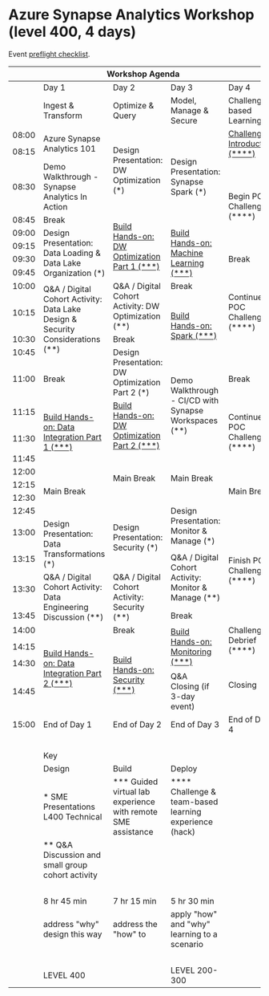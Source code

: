 # Azure Synapse Analytics Workshop (level 400, 4 days)

Event [preflight checklist](artifacts/environment-setup/README.md).

<table>
    <thead><tr>
        <th colspan=5>Workshop Agenda</th>
    </tr></thead>
    <tbody>
        <tr>
            <td>&nbsp;</td>
            <td>Day 1</td>
            <td>Day 2</td>
            <td>Day 3</td>
            <td>Day 4</td>
        </tr>
        <tr>
            <td>&nbsp;</td>
            <td>Ingest & Transform</td>
            <td>Optimize & Query</td>
            <td>Model, Manage & Secure</td>
            <td>Challenge-based Learning</td>
        </tr>
        <tr>
            <td>08:00</td>
            <td rowspan=2>Azure Synapse Analytics 101</td>
            <td rowspan=3>Design Presentation: DW Optimization (*)</td>
            <td rowspan=4>Design Presentation: Synapse Spark (*)</td>
            <td rowspan=2><a href="./day-04/challenge-introduction.md">Challenge Introduction (****)</a></td>
        </tr>
        <tr><td>08:15</td></tr>
        <tr>
            <td>08:30</td>
            <td rowspan=1>Demo Walkthrough - Synapse Analytics In Action</td>
            <td rowspan=4>Begin POC Challenge (****)</td>
        </tr>
        <tr>
            <td>08:45</td>
            <td>Break</td>
            <td rowspan=5><a href="./day-02/lab03-dw-optimization-part-1.md">Build Hands-on: DW Optimization Part 1 (***)</a></td>
        </tr>
        <tr>
            <td>09:00</td>
            <td rowspan=4>Design Presentation: Data Loading & Data Lake Organization (*)</td>
            <td rowspan=4><a href="./day-03/lab06-machine-learning.md">Build Hands-on: Machine Learning (***)</a></td>
        </tr>
        <tr>
            <td>09:15</td>
        </tr>
        <tr>
            <td>09:30</td>
            <td>Break</td>
        </tr>
        <tr>
            <td>09:45</td>
            <td rowspan=5>Continue POC Challenge (****)</td>
        </tr>
        <tr>
            <td>10:00</td>
            <td rowspan=4>Q&A / Digital Cohort Activity: Data Lake Design & Security Considerations (**)</td>
            <td rowspan=2>Q&A / Digital Cohort Activity: DW Optimization (**)</td>
            <td>Break</td>
        </tr>
        <tr>
            <td>10:15</td>
            <td rowspan=3><a href="./day-03/lab07-spark.md">Build Hands-on: Spark (***)</a></td>
        </tr>
        <tr>
            <td>10:30</td>
            <td>Break</td>
        </tr>
        <tr>
            <td>10:45</td>
            <td rowspan=2>Design Presentation: DW Optimization Part 2 (*)</td>
        </tr>
        <tr>
            <td>11:00</td>
            <td>Break</td>
            <td rowspan=3>Demo Walkthrough - CI/CD with Synapse Workspaces (**)</td>
            <td>Break</td>
        </tr>
        <tr>
            <td>11:15</td>
            <td rowspan=3><a href="./day-01/lab01-data-integration-part-1.md">Build Hands-on: Data Integration Part 1 (***)</a></td>
            <td rowspan=2><a href="./day-02/lab04-dw-optimization-part-2.md">Build Hands-on: DW Optimization Part 2 (***)</a></td>
            <td rowspan=3>Continue POC Challenge (****)</td>
        </tr>
        <tr>
            <td>11:30</td>
        </tr>
        <tr>
            <td>11:45</td>
            <td rowspan=4>Main Break</td>
            <td rowspan=4>Main Break</td>
        </tr>
        <tr>
            <td>12:00</td>
            <td rowspan=4>Main Break</td>
            <td rowspan=4>Main Break</td>
        </tr>
        <tr>
            <td>12:15</td>
        </tr>
        <tr>
            <td>12:30</td>
        </tr>
        <tr>
            <td>12:45</td>
            <td rowspan=3>Design Presentation: Security (*)</td>
            <td rowspan=2>Design Presentation: Monitor & Manage (*)</td>
        </tr>
        <tr>
            <td>13:00</td>
            <td rowspan=2>Design Presentation: Data Transformations (*)</td>
            <td rowspan=4>Finish POC Challenge (****)</td>
        </tr>
        <tr>
            <td>13:15</td>
            <td rowspan=2>Q&A / Digital Cohort Activity: Monitor & Manage (**)</td>
        </tr>
        <tr>
            <td>13:30</td>
            <td rowspan=2>Q&A / Digital Cohort Activity: Data Engineering Discussion (**)</td>
            <td rowspan=2>Q&A / Digital Cohort Activity: Security (**)</td>
        </tr>
        <tr>
            <td>13:45</td>
            <td>Break</td>
        </tr>
        <tr>
            <td>14:00</td>
            <td rowspan=4><a href="./day-01/lab02-data-integration-part-2.md">Build Hands-on: Data Integration Part 2 (***)</a></td>
            <td>Break</td>
            <td rowspan=3><a href="./day-03/lab08-monitoring.md">Build Hands-on: Monitoring (***)</a></td>
            <td rowspan=2>Challenge Debrief (****)</td>
        </tr>
        <tr>
            <td>14:15</td>
            <td rowspan=3><a href="./day-02/lab05-security.md">Build Hands-on: Security (***)</a></td>
        </tr>
        <tr>
            <td>14:30</td>
            <td rowspan=2>Closing</td>
        </tr>
        <tr>
            <td>14:45</td>
            <td rowspan=1>Q&A<br/>Closing (if 3-day event)</td>
        </tr>
        <tr>
            <td>15:00</td>
            <td>End of Day 1</td>
            <td>End of Day 2</td>
            <td>End of Day 3</td>
            <td>End of Day 4</td>
        </tr>
        <tr><td colspan=5>&nbsp;</td></tr>
        <tr>
            <td>&nbsp;</td>
            <td colspan=3>Key</td>
            <td>&nbsp;</td>
        </tr>
        <tr>
            <td>&nbsp;</td>
            <td>Design</td>
            <td>Build</td>
            <td>Deploy</td>
            <td>&nbsp;</td>
        </tr>
        <tr>
            <td>&nbsp;</td>
            <td>* SME Presentations L400 Technical</td>
            <td>*** Guided virtual lab experience with remote SME assistance</td>
            <td>**** Challenge & team-based learning experience (hack)</td>
            <td>&nbsp;</td>
        </tr>
        <tr>
            <td>&nbsp;</td>
            <td>** Q&A Discussion and small group cohort activity</td>
            <td>&nbsp;</td>
            <td>&nbsp;</td>
            <td>&nbsp;</td>
        </tr>
        <tr><td>&nbsp;</td><td>&nbsp;</td><td>&nbsp;</td><td>&nbsp;</td><td>&nbsp;</td></tr>
        <tr>
            <td>&nbsp;</td>
            <td>8 hr 45 min</td>
            <td>7 hr 15 min</td>
            <td>5 hr 30 min</td>
            <td>&nbsp;</td>
        </tr>
        <tr>
            <td>&nbsp;</td>
            <td>address "why" design this way</td>
            <td>address the "how" to</td>
            <td>apply "how" and "why" learning to a scenario</td>
            <td>&nbsp;</td>
        </tr>
        <tr><td>&nbsp;</td><td>&nbsp;</td><td>&nbsp;</td><td>&nbsp;</td><td>&nbsp;</td></tr>
        <tr>
            <td>&nbsp;</td>
            <td colspan=2>LEVEL 400</td>
            <td>LEVEL 200-300</td>
            <td>&nbsp;</td>
        </tr>
    </tbody>
    </table>